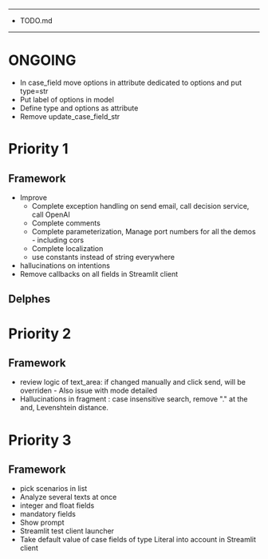 *********
* TODO.md
*********

# ONGOING
- In case_field move options in attribute dedicated to options and put type=str
- Put label of options in model
- Define type and options as attribute
- Remove update_case_field_str

# Priority 1
## Framework
- Improve
  - Complete exception handling on send email, call decision service, call OpenAI
  - Complete comments
  - Complete parameterization, Manage port numbers for all the demos - including cors
  - Complete localization
  - use constants instead of string everywhere
- hallucinations on intentions
- Remove callbacks on all fields in Streamlit client
## Delphes

# Priority 2
## Framework
- review logic of text_area: if changed manually and click send, will be overriden - Also issue with mode detailed
- Hallucinations in fragment : case insensitive search, remove "." at the and, Levenshtein distance.

# Priority 3
## Framework
- pick scenarios in list
- Analyze several texts at once
- integer and float fields
- mandatory fields
- Show prompt
- Streamlit test client launcher
- Take default value of case fields of type Literal into account in Streamlit client